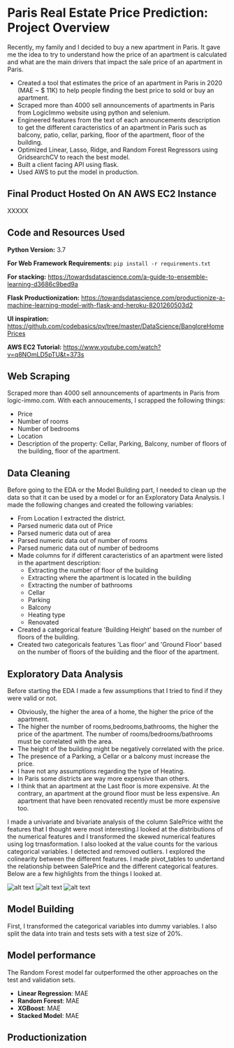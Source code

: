# Paris Real Estate Price Prediction: Project Overview
Recently, my family and I decided to buy a new apartment in Paris. It gave me the idea to try to understand how the price of an apartment is calculated and what are the main drivers that impact the sale price of an apartment in Paris.

* Created a tool that estimates the price of an apartment in Paris in 2020 (MAE ~ $ 11K) to help people finding the best price to sold or buy an apartment.
*   Scraped more than 4000 sell announcements of apartments in Paris from LogicImmo website using python and selenium.
*   Engineered features from the text of each announcements description to get the different caracteristics of an apartment in Paris such as balcony, patio, cellar, parking, floor of the apartment, floor of the building.
*   Optimized Linear, Lasso, Ridge, and Random Forest Regressors using GridsearchCV to reach the best model.
*   Built a client facing API using flask.
*   Used AWS to put the model in production.

## Final Product Hosted On AN AWS EC2 Instance

XXXXX

## Code and Resources Used

**Python Version:** 3.7

**For Web Framework Requirements:** ```pip install -r requirements.txt```

**For stacking:** https://towardsdatascience.com/a-guide-to-ensemble-learning-d3686c9bed9a

**Flask Productionization:** https://towardsdatascience.com/productionize-a-machine-learning-model-with-flask-and-heroku-8201260503d2

**UI inspiration:** https://github.com/codebasics/py/tree/master/DataScience/BangloreHomePrices

**AWS EC2 Tutorial:** https://www.youtube.com/watch?v=q8NOmLD5pTU&t=373s

## Web Scraping
Scraped more than 4000  sell announcements of apartments in Paris from logic-immo.com. With each annoucements, I scrapped the following things:
* Price
* Number of rooms
* Number of bedrooms
* Location
* Description of the property: Cellar, Parking, Balcony, number of floors of the building, floor of the apartment.

## Data Cleaning
Before going to the EDA or the Model Building part, I needed to clean up the data so that it can be used by a model or for an Exploratory Data Analysis. I made the following changes and created the following variables:
* From Location I extracted the district.
* Parsed numeric data out of Price
* Parsed numeric data out of area
* Parsed numeric data out of number of rooms
* Parsed numeric data out of number of bedrooms
* Made columns for if different caracteristics of an apartment were listed in the apartment description:
  * Extracting the number of floor of the building
  * Extracting where the apartment is located in the building
  * Extracting the number of bathrooms
  * Cellar
  * Parking
  * Balcony
  * Heating type
  * Renovated
* Created a categorical feature 'Building Height' based on the number of floors of the building.
* Created two categoricals features 'Las floor' and 'Ground Floor' based on the number of floors of the building and the floor of the apartment.

## Exploratory Data Analysis
Before starting the EDA I made a few assumptions that I tried to find if they were valid or not.
 * Obviously, the higher the area of a home, the higher the price of the apartment.
 * The higher the number of rooms,bedrooms,bathrooms, the higher the price of the apartment. The number of rooms/bedrooms/bathrooms must be correlated with the area.
 * The height of the building might be negatively correlated with the price.
 * The presence of a Parking, a Cellar or a balcony must increase the price.
 * I have not any assumptions regarding the type of Heating.
 * In Paris some districts are way more expensive than others.
 * I think that an apartment at the Last floor is more expensive. At the contrary, an apartment at the ground floor must be less expensive. An apartment that have been renovated recently must be more expensive too.
 
I made a univariate and bivariate analysis of the column SalePrice witht the features that I thought were most interesting.I looked at the distributions of the numerical features and I transformed the skewed numerical features using log trnasformation. I also looked at the value counts for the various categorical variables. I detected and removed outliers. I explored the colinearity between the different features. I made pivot_tables to undertand the relationship between SalePrice and the different categorical features.
Below are a few highlights from the things I looked at.

![alt text](https://github.com/gaetanlop/ds_project_house/blob/master/Heatmap.png)
![alt text](https://github.com/gaetanlop/ds_project_house/blob/master/bedrooms.PNG)
![alt text](https://github.com/gaetanlop/ds_project_house/blob/master/disrict_average_price.PNG)

## Model Building
First, I transformed the categorical variables into dummy variables. I also split the data into train and tests sets with a test size of 20%.

## Model performance
The Random Forest model far outperformed the other approaches on the test and validation sets.
* **Linear Regression**: MAE
* **Random Forest**: MAE
* **XGBoost**: MAE
* **Stacked Model**: MAE

## Productionization




